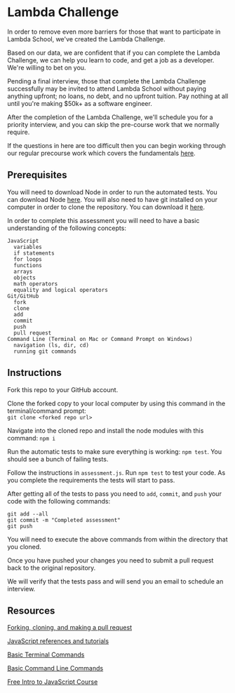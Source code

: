 # Lambda Challenge 

In order to remove even more barriers for those that want to participate in Lambda School, we've created the Lambda Challenge.

Based on our data, we are confident that if you can complete the Lambda Challenge, we can help you learn to code, and get a job as a developer. We're willing to bet on you.

Pending a final interview, those that complete the Lambda Challenge successfully may be invited to attend Lambda School without paying anything upfront; no loans, no debt, and no upfront tuition. 
Pay nothing at all until you're making $50k+ as a software engineer.

After the completion of the Lambda Challenge, we'll schedule you for a priority interview, and you can skip the pre-course work that we normally require.

If the questions in here are too difficult then you can begin working through our regular precourse work which covers the fundamentals [here](https://github.com/LambdaSchool/Precourse).

## Prerequisites

You will need to download Node in order to run the automated tests.  You can download Node [here](https://nodejs.org/en/download/).
You will also need to have git installed on your computer in order to clone the repository.  You can download it [here](https://git-scm.com/downloads).

In order to complete this assessment you will need to have a basic understanding of the following concepts:
```
JavaScript
  variables
  if statements
  for loops
  functions
  arrays
  objects
  math operators
  equality and logical operators
Git/GitHub
  fork
  clone
  add
  commit
  push
  pull request
Command Line (Terminal on Mac or Command Prompt on Windows)
  navigation (ls, dir, cd)
  running git commands
```
## Instructions


Fork this repo to your GitHub account.

Clone the forked copy to your local computer by using this command in the terminal/command prompt:  
`git clone <forked repo url>`

Navigate into the cloned repo and install the node modules with this command: `npm i`

Run the automatic tests to make sure everything is working: `npm test`.  You should see a bunch of failing tests.

Follow the instructions in `assessment.js`.  Run `npm test` to test your code.  As you complete the requirements the tests will start to pass. 

After getting all of the tests to pass you need to `add`, `commit`, and `push` your code with the following commands:
```
git add --all
git commit -m "Completed assessment"
git push
```
You will need to execute the above commands from within the directory that you cloned.

Once you have pushed your changes you need to submit a pull request back to the original repository.

We will verify that the tests pass and will send you an email to schedule an interview.

## Resources

[Forking, cloning, and making a pull request](https://guides.github.com/activities/forking/)

[JavaScript references and tutorials](https://developer.mozilla.org/en-US/docs/Web/JavaScript)

[Basic Terminal Commands](http://blog.teamtreehouse.com/introduction-to-the-mac-os-x-command-line)

[Basic Command Line Commands](https://www.digitalcitizen.life/command-prompt-how-use-basic-commands)

[Free Intro to JavaScript Course](https://www.udacity.com/course/intro-to-javascript--ud803)

